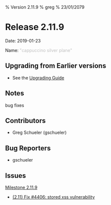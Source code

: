 % Version 2.11.9
% greg
% 23/01/2079

Release 2.11.9
===========

Date: 2019-01-23

Name: <span style="color: silver"><span class="glyphicon glyphicon-plane"></span> "cappuccino silver plane"</span>

## Upgrading from Earlier versions

* See the [Upgrading Guide](http://rundeck.org/docs/upgrading/index.html)

## Notes

bug fixes

## Contributors

* Greg Schueler (gschueler)

## Bug Reporters

* gschueler

## Issues

[Milestone 2.11.9](https://github.com/rundeck/rundeck/milestone/97)

* [(2.11) Fix #4406: stored xss vulnerability](https://github.com/rundeck/rundeck/pull/4409)
